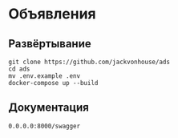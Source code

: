 # Объявления

## Развёртывание

```
git clone https://github.com/jackvonhouse/ads
cd ads
mv .env.example .env
docker-compose up --build
```

## Документация

```0.0.0.0:8000/swagger```